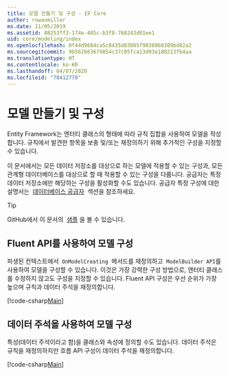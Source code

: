 ```yaml
---
title: 모델 만들기 및 구성 - EF Core
author: rowanmiller
ms.date: 11/05/2019
ms.assetid: 88253ff3-174e-485c-b3f8-768243d01ee1
uid: core/modeling/index
ms.openlocfilehash: 0f44d9684ca5c8435d83085f9038860309bd82a2
ms.sourcegitcommit: 9b562663679854c37c05fca13d93e180213fb4aa
ms.translationtype: HT
ms.contentlocale: ko-KR
ms.lasthandoff: 04/07/2020
ms.locfileid: "78412778"
---
```

# <a name="creating-and-configuring-a-model"></a>모델 만들기 및 구성

Entity Framework는 엔터티 클래스의 형태에 따라 규칙 집합을 사용하여 모델을 작성합니다. 규칙에서 발견한 항목을 보충 및/또는 재정의하기 위해 추가적인 구성을 지정할 수 있습니다.

이 문서에서는 모든 데이터 저장소를 대상으로 하는 모델에 적용할 수 있는 구성과, 모든 관계형 데이터베이스를 대상으로 할 때 적용할 수 있는 구성을 다룹니다. 공급자는 특정 데이터 저장소에만 해당하는 구성을 활성화할 수도 있습니다. 공급자 특정 구성에 대한 설명서는  [데이터베이스 공급자](../providers/index.md)  섹션을 참조하세요.

> [!TIP]  
> GitHub에서 이 문서의  [샘플](https://github.com/dotnet/EntityFramework.Docs/tree/master/samples) 을 볼 수 있습니다.

## <a name="use-fluent-api-to-configure-a-model"></a>Fluent API를 사용하여 모델 구성

파생된 컨텍스트에서  `OnModelCreating`  메서드를 재정의하고  `ModelBuilder API`를 사용하여 모델을 구성할 수 있습니다. 이것은 가장 강력한 구성 방법으로, 엔터티 클래스를 수정하지 않고도 구성을 지정할 수 있습니다. Fluent API 구성은 우선 순위가 가장 높으며 규칙과 데이터 주석을 재정의합니다.

[!code-csharp[Main](../../../samples/core/Modeling/FluentAPI/Required.cs?highlight=12-14)]

## <a name="use-data-annotations-to-configure-a-model"></a>데이터 주석을 사용하여 모델 구성

특성(데이터 주석이라고 함)을 클래스와 속성에 정의할 수도 있습니다. 데이터 주석은 규칙을 재정의하지만 흐름 API 구성이 데이터 주석을 재정의합니다.

[!code-csharp[Main](../../../samples/core/Modeling/DataAnnotations/Required.cs?highlight=15)]

